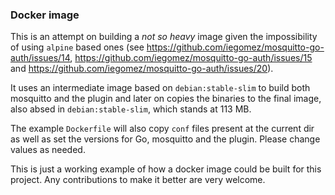 ### Docker image

This is an attempt on building a *not so heavy* image given the impossibility of using `alpine` based ones (see https://github.com/iegomez/mosquitto-go-auth/issues/14, https://github.com/iegomez/mosquitto-go-auth/issues/15 and https://github.com/iegomez/mosquitto-go-auth/issues/20).  

It uses an intermediate image based on `debian:stable-slim` to build both mosquitto and the plugin and later on copies the binaries to the final image, also absed in `debian:stable-slim`, which stands at 113 MB.  

The example `Dockerfile` will also copy `conf` files present at the current dir as well as set the versions for Go, mosquitto and the plugin. Please change values as needed.

This is just a working example of how a docker image could be built for this project. Any contributions to make it better are very welcome.